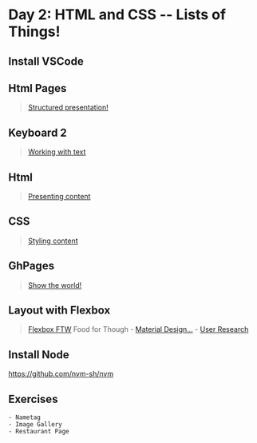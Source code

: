 Day 2: HTML and CSS -- Lists of Things!
===

## Install VSCode

## Html Pages

> [Structured presentation!](./notes/html-pages.md)

## Keyboard 2

> [Working with text](./notes/keyboard.md)


## Html

> [Presenting content](./notes/html.md)

## CSS

> [Styling content](./notes/css.md)

## GhPages

> [Show the world!](./notes/gh-pages.md)

## Layout with Flexbox

> [Flexbox FTW](https://css-tricks.com/snippets/css/a-guide-to-flexbox/)
> Food for Though
    - [Material Design...](https://material.io/components/cards/)
    - [User Research](https://www.nngroup.com/articles/cards-component/)

## Install Node

https://github.com/nvm-sh/nvm


## Exercises
    - Nametag
    - Image Gallery
    - Restaurant Page
